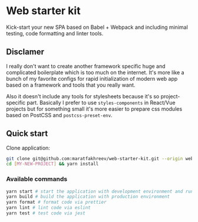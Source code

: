 # Web starter kit

Kick-start your new SPA based on Babel + Webpack and including minimal testing, code formatting and linter tools.

## Disclamer

I really don't want to create another framework specific huge and complicated boilerplate which is too much on the internet. It's more like a bunch of my favorite configs for rapid initialization of modern web app based on a framework and tools that you really want.

Also it doesn't include any tools for stylesheets because it's so project-specific part. Basically I prefer to use `styles-components` in React/Vue projects but for something small it's more easier to prepare css modules based on PostCSS and `postcss-preset-env`.

## Quick start

Clone application:

```bash
git clone git@github.com:maratfakhreev/web-starter-kit.git --origin web-starter-kit [MY-NEW-PROJECT]
cd [MY-NEW-PROJECT] && yarn install
```

### Available commands

```bash
yarn start # start the application with development environment and run webpack-dev-server
yarn build # build the application with production environment
yarn format # format code via prettier
yarn lint # lint code via eslint
yarn test # test code via jest
```
